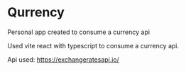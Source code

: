 # Qurrency
Personal app created to consume a currency api

Used vite react with typescript to consume a currency api.

Api used: https://exchangeratesapi.io/
